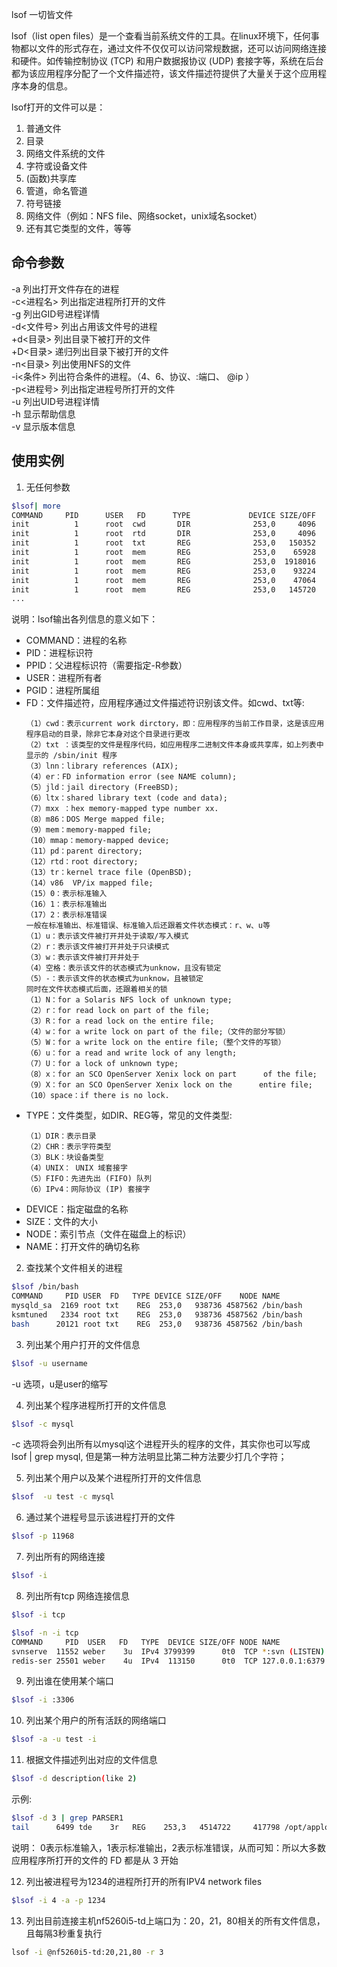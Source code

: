 lsof 一切皆文件

lsof（list open files）是一个查看当前系统文件的工具。在linux环境下，任何事物都以文件的形式存在，通过文件不仅仅可以访问常规数据，还可以访问网络连接和硬件。如传输控制协议 (TCP) 和用户数据报协议 (UDP) 套接字等，系统在后台都为该应用程序分配了一个文件描述符，该文件描述符提供了大量关于这个应用程序本身的信息。

lsof打开的文件可以是：

1. 普通文件
2. 目录
3. 网络文件系统的文件
4. 字符或设备文件
5. (函数)共享库
6. 管道，命名管道
7. 符号链接
8. 网络文件（例如：NFS file、网络socket，unix域名socket）
9. 还有其它类型的文件，等等

## 命令参数

-a 列出打开文件存在的进程  
-c<进程名> 列出指定进程所打开的文件  
-g 列出GID号进程详情  
-d<文件号> 列出占用该文件号的进程  
+d<目录> 列出目录下被打开的文件  
+D<目录> 递归列出目录下被打开的文件  
-n<目录> 列出使用NFS的文件  
-i<条件> 列出符合条件的进程。（4、6、协议、:端口、 @ip ）  
-p<进程号> 列出指定进程号所打开的文件  
-u 列出UID号进程详情  
-h 显示帮助信息  
-v 显示版本信息  

## 使用实例

1. 无任何参数

```bash
$lsof| more
COMMAND     PID      USER   FD      TYPE             DEVICE SIZE/OFF       NODE NAME
init          1      root  cwd       DIR              253,0     4096          2 /
init          1      root  rtd       DIR              253,0     4096          2 /
init          1      root  txt       REG              253,0   150352    1310795 /sbin/init
init          1      root  mem       REG              253,0    65928    5505054 /lib64/libnss_files-2.12.so
init          1      root  mem       REG              253,0  1918016    5521405 /lib64/libc-2.12.so
init          1      root  mem       REG              253,0    93224    5521440 /lib64/libgcc_s-4.4.6-20120305.so.1
init          1      root  mem       REG              253,0    47064    5521407 /lib64/librt-2.12.so
init          1      root  mem       REG              253,0   145720    5521406 /lib64/libpthread-2.12.so
...
```

说明：lsof输出各列信息的意义如下：

* COMMAND：进程的名称
* PID：进程标识符
* PPID：父进程标识符（需要指定-R参数）
* USER：进程所有者
* PGID：进程所属组
* FD：文件描述符，应用程序通过文件描述符识别该文件。如cwd、txt等:
    ```
    （1）cwd：表示current work dirctory，即：应用程序的当前工作目录，这是该应用程序启动的目录，除非它本身对这个目录进行更改
    （2）txt ：该类型的文件是程序代码，如应用程序二进制文件本身或共享库，如上列表中显示的 /sbin/init 程序
    （3）lnn：library references (AIX);
    （4）er：FD information error (see NAME column);
    （5）jld：jail directory (FreeBSD);
    （6）ltx：shared library text (code and data);
    （7）mxx ：hex memory-mapped type number xx.
    （8）m86：DOS Merge mapped file;
    （9）mem：memory-mapped file;
    （10）mmap：memory-mapped device;
    （11）pd：parent directory;
    （12）rtd：root directory;
    （13）tr：kernel trace file (OpenBSD);
    （14）v86  VP/ix mapped file;
    （15）0：表示标准输入
    （16）1：表示标准输出
    （17）2：表示标准错误
    一般在标准输出、标准错误、标准输入后还跟着文件状态模式：r、w、u等
    （1）u：表示该文件被打开并处于读取/写入模式
    （2）r：表示该文件被打开并处于只读模式
    （3）w：表示该文件被打开并处于
    （4）空格：表示该文件的状态模式为unknow，且没有锁定
    （5）-：表示该文件的状态模式为unknow，且被锁定
    同时在文件状态模式后面，还跟着相关的锁
    （1）N：for a Solaris NFS lock of unknown type;
    （2）r：for read lock on part of the file;
    （3）R：for a read lock on the entire file;
    （4）w：for a write lock on part of the file;（文件的部分写锁）
    （5）W：for a write lock on the entire file;（整个文件的写锁）
    （6）u：for a read and write lock of any length;
    （7）U：for a lock of unknown type;
    （8）x：for an SCO OpenServer Xenix lock on part      of the file;
    （9）X：for an SCO OpenServer Xenix lock on the      entire file;
    （10）space：if there is no lock.
    ```
* TYPE：文件类型，如DIR、REG等，常见的文件类型:
    ```
    （1）DIR：表示目录
    （2）CHR：表示字符类型
    （3）BLK：块设备类型
    （4）UNIX： UNIX 域套接字
    （5）FIFO：先进先出 (FIFO) 队列
    （6）IPv4：网际协议 (IP) 套接字
    ```
* DEVICE：指定磁盘的名称
* SIZE：文件的大小
* NODE：索引节点（文件在磁盘上的标识）
* NAME：打开文件的确切名称

2. 查找某个文件相关的进程

```bash
$lsof /bin/bash
COMMAND     PID USER  FD   TYPE DEVICE SIZE/OFF    NODE NAME
mysqld_sa  2169 root txt    REG  253,0   938736 4587562 /bin/bash
ksmtuned   2334 root txt    REG  253,0   938736 4587562 /bin/bash
bash      20121 root txt    REG  253,0   938736 4587562 /bin/bash
```

3. 列出某个用户打开的文件信息

```bash
$lsof -u username
```

-u 选项，u是user的缩写

4. 列出某个程序进程所打开的文件信息

```bash
$lsof -c mysql
```

-c 选项将会列出所有以mysql这个进程开头的程序的文件，其实你也可以写成 lsof | grep mysql, 但是第一种方法明显比第二种方法要少打几个字符；

5. 列出某个用户以及某个进程所打开的文件信息

```bash
$lsof  -u test -c mysql
```

6. 通过某个进程号显示该进程打开的文件

```bash
$lsof -p 11968
```

7. 列出所有的网络连接

```bash
$lsof -i
```

8. 列出所有tcp 网络连接信息

```bash
$lsof -i tcp

$lsof -n -i tcp
COMMAND     PID  USER   FD   TYPE  DEVICE SIZE/OFF NODE NAME
svnserve  11552 weber    3u  IPv4 3799399      0t0  TCP *:svn (LISTEN)
redis-ser 25501 weber    4u  IPv4  113150      0t0  TCP 127.0.0.1:6379 (LISTEN)
```

9. 列出谁在使用某个端口

```bash
$lsof -i :3306
```

10. 列出某个用户的所有活跃的网络端口

```bash
$lsof -a -u test -i
```

11. 根据文件描述列出对应的文件信息

```bash
$lsof -d description(like 2)
```

示例:

```bash
$lsof -d 3 | grep PARSER1
tail      6499 tde    3r   REG    253,3   4514722     417798 /opt/applog/open/log/HOSTPARSER1_ERROR_141217.log.001
```

说明： 0表示标准输入，1表示标准输出，2表示标准错误，从而可知：所以大多数应用程序所打开的文件的 FD 都是从 3 开始

12. 列出被进程号为1234的进程所打开的所有IPV4 network files

```bash
$lsof -i 4 -a -p 1234
```

13. 列出目前连接主机nf5260i5-td上端口为：20，21，80相关的所有文件信息，且每隔3秒重复执行

```bash
lsof -i @nf5260i5-td:20,21,80 -r 3
```